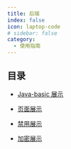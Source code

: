 ```yaml
---
title: 后端
index: false
icon: laptop-code
# sidebar: false
category:
  - 使用指南
---
```


## 目录

- [Java-basic 展示](Java-basic.md)

- [页面展示](page.md)

- [禁用展示](disable.md)

- [加密展示](encrypt.md)
